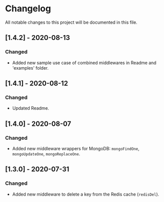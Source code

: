 # Changelog

All notable changes to this project will be documented in this file.

## [1.4.2] - 2020-08-13

### Changed

- Added new sample use case of combined middlewares in Readme and 'examples' folder.

## [1.4.1] - 2020-08-12

### Changed

- Updated Readme.

## [1.4.0] - 2020-08-07

### Changed

- Added new middleware wrappers for MongoDB: `mongoFindOne`, `mongoUpdateOne`, `mongoReplaceOne`.

## [1.3.0] - 2020-07-31

### Changed

- Added new middleware to delete a key from the Redis cache (`redisDel`).
